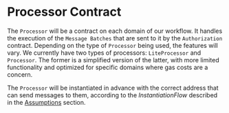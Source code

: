 # Processor Contract

The `Processor` will be a contract on each domain of our workflow. It handles the execution of the `Message Batches` that are sent to it by the `Authorization` contract. Depending on the
type of `Processor` being used, the features will vary. We currently have two types of processors: `LiteProcessor` and `Processor`. The former is a simplified version of the latter, with more limited functionality and optimized for specific domains where gas costs are a concern.

The `Processor` will be instantiated in advance with the correct address that can send messages to them, according to the _InstantiationFlow_ described in the [Assumptions](assumptions.md) section.
